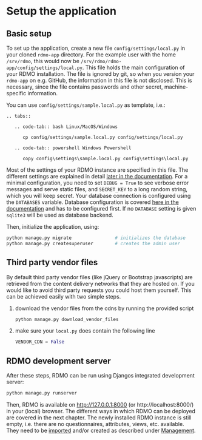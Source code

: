 # Setup the application

## Basic setup

To set up the application, create a new file `config/settings/local.py` in your cloned `rdmo-app` directory. For the example user with the home `/srv/rdmo`, this would now be `/srv/rdmo/rdmo-app/config/settings/local.py`. This file holds the main configuration of your RDMO installation. The file is ignored by git, so when you version your `rdmo-app` on e.g. GitHub, the information in this file is not disclosed. This is necessary, since the file contains passwords and other secret, machine-specific information.

You can use `config/settings/sample.local.py` as template, i.e.:

```{eval-rst}
.. tabs::

   .. code-tab:: bash Linux/MacOS/Windows

      cp config/settings/sample.local.py config/settings/local.py

   .. code-tab:: powershell Windows Powershell

      copy config\settings\sample.local.py config\settings\local.py
```

Most of the settings of your RDMO instance are specified in this file. The different settings are explained in detail [later in the documentation](../configuration/index). For a minimal configuration, you need to set `DEBUG = True` to see verbose error messages and serve static files, and `SECRET_KEY` to a long random string, which you will keep secret. Your database connection is configured using the `DATABASES` variable. Database configuration is covered [here in the documentation](../configuration/databases) and has to be configured first. If no `DATABASE` setting is given `sqlite3` will be used as database backend.

Then, initialize the application, using:

```bash
python manage.py migrate                # initializes the database
python manage.py createsuperuser        # creates the admin user
```

## Third party vendor files

By default third party vendor files (like jQuery or Bootstrap javascripts) are retrieved from the content delivery networks that they are hosted on. If you would like to avoid third party requests you could host them yourself. This can be achieved easily with two simple steps.

1. download the vendor files from the cdns by running the provided script
    ```python
    python manage.py download_vendor_files
    ```

2. make sure your `local.py` does contain the following line
    ```python
    VENDOR_CDN = False
    ```

## RDMO development server

After these steps, RDMO can be run using Djangos integrated development server:
```bash
python manage.py runserver
```

Then, RDMO is available on http://127.0.0.1:8000 (or http://localhost:8000/) in your (local) browser. The different ways in which RDMO can be deployed are covered in the next chapter. The newly installed RDMO instance is still empty, i.e. there are no questionnaires, attributes, views, etc. available. They need to be [imported](../management/export) and/or created as described under [Management](../management/index).

